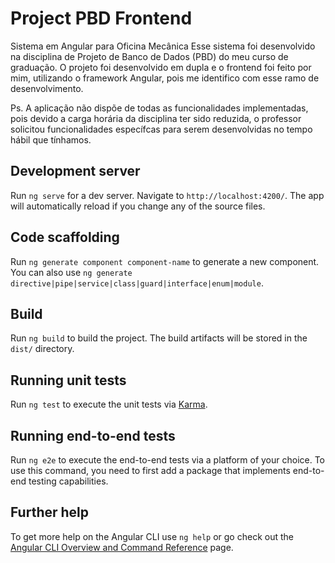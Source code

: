# Project PBD Frontend

Sistema em Angular para Oficina Mecânica
Esse sistema foi desenvolvido na disciplina de Projeto de Banco de Dados (PBD) do meu curso de graduação. O projeto foi desenvolvido em dupla e o frontend foi feito por mim, utilizando o framework Angular, pois me identifico com esse ramo de desenvolvimento.

Ps. A aplicação não dispõe de todas as funcionalidades implementadas, pois devido a carga horária da disciplina ter sido reduzida, o professor solicitou funcionalidades específcas para serem desenvolvidas no tempo hábil que tínhamos.

## Development server

Run `ng serve` for a dev server. Navigate to `http://localhost:4200/`. The app will automatically reload if you change any of the source files.

## Code scaffolding

Run `ng generate component component-name` to generate a new component. You can also use `ng generate directive|pipe|service|class|guard|interface|enum|module`.

## Build

Run `ng build` to build the project. The build artifacts will be stored in the `dist/` directory.

## Running unit tests

Run `ng test` to execute the unit tests via [Karma](https://karma-runner.github.io).

## Running end-to-end tests

Run `ng e2e` to execute the end-to-end tests via a platform of your choice. To use this command, you need to first add a package that implements end-to-end testing capabilities.

## Further help

To get more help on the Angular CLI use `ng help` or go check out the [Angular CLI Overview and Command Reference](https://angular.io/cli) page.
